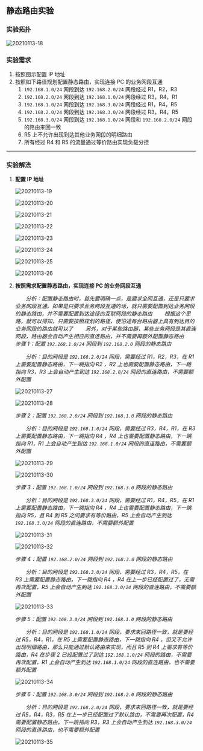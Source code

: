 ## 静态路由实验

### 实验拓扑

![20210113-18](/home/garlic/Desktop/笔记/图片/20210113-18.PNG)

### 实验需求

1. 按照图示配置 IP 地址
2. 按照如下路径规划配置静态路由，实现连接 PC 的业务网段互通
   1. `192.168.1.0/24` 网段到达 `192.168.2.0/24` 网段经过 R1，R2，R3
   2. `192.168.2.0/24` 网段到达 `192.168.1.0/24` 网段经过 R3，R4，R1
   3. `192.168.1.0/24` 网段到达 `192.168.3.0/24` 网段经过 R1，R4，R5
   4. `192.168.2.0/24` 网段到达 `192.168.3.0/24` 网段经过 R3，R4，R5
   5. `192.168.3.0/24` 网段到达 `192.168.1.0/24` 网段和 `192.168.2.0/24` 网段的路由来回一致
   6. R5 上不允许出现到达其他业务网段的明细路由
   7. 所有经过 R4 和 R5 的流量通过等价路由实现负载分担

------

### 实验解法

1. **配置 IP 地址**

   ![20210113-19](/home/garlic/Desktop/笔记/图片/20210113-19.PNG)

   ![20210113-20](/home/garlic/Desktop/笔记/图片/20210113-20.PNG)

   ![20210113-21](/home/garlic/Desktop/笔记/图片/20210113-21.PNG)

   ![20210113-22](/home/garlic/Desktop/笔记/图片/20210113-22.PNG)

   ![20210113-23](/home/garlic/Desktop/笔记/图片/20210113-23.PNG)

   ![20210113-24](/home/garlic/Desktop/笔记/图片/20210113-24.PNG)

   ![20210113-25](/home/garlic/Desktop/笔记/图片/20210113-25.PNG)

   ![20210113-26](/home/garlic/Desktop/笔记/图片/20210113-26.PNG)

2. **按照需求配置静态路由，实现连接 PC 的业务网段互通**

   　　*分析：配置静态路由时，首先要明确一点，是要求全网互通，还是只要求业务网段互通。如果是只要求业务网段互通的话，就只需要配置到达业务网段的静态路由，并不需要配置到达途径的互联网段的静态路由
   　　根据这个思路，就可以得知，只需要按照规划的路径，使沿途每台路由器上具有到达目的业务网段的路由就可以了
   　　另外，对于某些路由器，某些业务网段是其直连网段，路由器会自动产生相应的直连路由，并不需要再额外配置静态路由*
   　　
   *步骤 1：配置 `192.168.1.0/24` 网段到 `192.168.2.0` 网段的静态路由*

   　　*分析：目的网段是 `192.168.2.0/24` 网段，需要经过 R1，R2，R3，在 R1 上需要配置静态路由，下一跳指向 R2 ，R2 上也需要配置静态路由，下一跳指向 R3，R3 上会自动产生到达 `192.168.2.0/24` 网段的直连路由，不需要额外配置*

   ![20210113-27](/home/garlic/Desktop/笔记/图片/20210113-27.PNG)

   ![20210113-28](/home/garlic/Desktop/笔记/图片/20210113-28.PNG)

   *步骤 2：配置 `192.168.2.0/24` 网段到 `192.168.1.0` 网段的静态路由*

   　　*分析：目的网段是 `192.168.1.0/24` 网段，需要经过 R3，R4，R1，在 R3 上需要配置静态路由，下一跳指向 R4 ，R4 上也需要配置静态路由，下一跳指向 R1，R1 上会自动产生到达 `192.168.1.0/24` 网段的直连路由，不需要额外配置*

   ![20210113-29](/home/garlic/Desktop/笔记/图片/20210113-29.PNG)

   ![20210113-30](/home/garlic/Desktop/笔记/图片/20210113-30.PNG)

   *步骤 3：配置 `192.168.1.0/24` 网段到 `192.168.3.0` 网段的静态路由*

   　　*分析：目的网段是 `192.168.3.0/24` 网段，需要经过 R1，R4，R5，在 R1 上需要配置静态路由，下一跳指向 R4 ，R4 上也需要配置静态路由，下一跳指向 R5，且 R4 到 R5 之间要求有等价路由，R5 上会自动产生到达 `192.168.3.0/24` 网段的直连路由，不需要额外配置*

   ![20210113-31](/home/garlic/Desktop/笔记/图片/20210113-31.PNG)

   ![20210113-32](/home/garlic/Desktop/笔记/图片/20210113-32.PNG)

   *步骤 4：配置 `192.168.2.0/24` 网段到 `192.168.3.0` 网段的静态路由*

   　　*分析：目的网段是 `192.168.3.0/24` 网段，需要经过 R3，R4，R5，在 R3 上需要配置静态路由，下一跳指向 R4 ，R4 在上一步已经配置过了，无需再次配置，R5 上会自动产生到达 `192.168.3.0/24` 网段的直连路由，不需要额外配置*

   ![20210113-33](/home/garlic/Desktop/笔记/图片/20210113-33.PNG)

   *步骤 5：配置 `192.168.3.0/24` 网段到 `192.168.1.0` 网段的静态路由*

   　　*分析：目的网段是 `192.168.1.0/24` 网段，要求来回路径一致，就是要经过 R5，R4，R1，在 R5 上需要配置静态路由，下一跳指向 R4 ，但又不允许出现明细路由，那么只能通过默认路由来实现，而且 R5 到 R4 上需求有等价路由，R4 在步骤 2 已经配置过了到达 `192.168.1.0/24` 网段的路由，不需要再次配置，R1 上会自动产生到达 `192.168.1.0/24` 网段的直连路由，也不需要额外配置*

   ![20210113-34](/home/garlic/Desktop/笔记/图片/20210113-34.PNG)

   *步骤 6：配置 `192.168.3.0/24` 网段到 `192.168.2.0` 网段的静态路由*

   　　*分析：目的网段是 `192.168.2.0/24` 网段，要求来回路径一致，就是要经过 R5，R4，R3，R5 在上一步已经配置过了默认路由，不需要再次配置，R4 需要配置静态路由，下一跳指向 R3，R3 上会自动产生到达 `192.168.3.0/24` 网段的直连路由，也不需要额外配置*

   ![20210113-35](/home/garlic/Desktop/笔记/图片/20210113-35.PNG)
